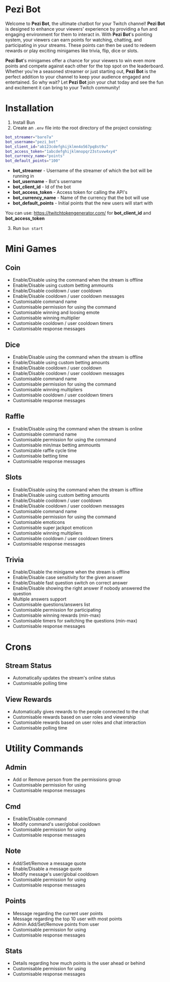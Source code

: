 # Pezi Bot

Welcome to **Pezi Bot**, the ultimate chatbot for your Twitch channel! **Pezi Bot** is designed to enhance your viewers' experience by providing a fun and engaging environment for them to interact in. With **Pezi Bot**'s pointing system, your viewers can earn points for watching, chatting, and participating in your streams. These points can then be used to redeem rewards or play exciting minigames like trivia, flip, dice or slots.

**Pezi Bot**'s minigames offer a chance for your viewers to win even more points and compete against each other for the top spot on the leaderboard. Whether you're a seasoned streamer or just starting out, **Pezi Bot** is the perfect addition to your channel to keep your audience engaged and entertained. So why wait? Let **Pezi Bot** join your chat today and see the fun and excitement it can bring to your Twitch community!

# Installation

1. Install Bun
2. Create an `.env` file into the root directory of the project consisting:

```bash
bot_streamer="bare7a"
bot_username="pezi_bot"
bot_client_id="ab123cdefghijklmn4o567pq8st9u"
bot_access_token="1abcdefghijklmnopqr23stuvw4xy4"
bot_currency_name="points"
bot_default_points="100"
```

- **bot_streamer** - Username of the streamer of which the bot will be running in
- **bot_username** - Bot's username
- **bot_client_id** - Id of the bot
- **bot_access_token** - Access token for calling the API's
- **bot_currency_name** - Name of the currency that the bot will use
- **bot_default_points** - Initial points that the new users will start with

You can use: https://twitchtokengenerator.com/ for **bot_client_id** and **bot_access_token**

3. Run `bun start`

# Mini Games

## Coin

- Enable/Disable using the command when the stream is offline
- Enable/Disable using custom betting ammounts
- Enable/Disable cooldown / user cooldown
- Enable/Disable cooldown / user cooldown messages
- Customisable command name
- Customisable permission for using the command
- Customisable winning and loosing emote
- Customisable winning multiplier
- Customisable cooldown / user cooldown timers
- Customisable response messages

## Dice

- Enable/Disable using the command when the stream is offline
- Enable/Disable using custom betting amounts
- Enable/Disable cooldown / user cooldown
- Enable/Disable cooldown / user cooldown messages
- Customisable command name
- Customisable permission for using the command
- Customisable winning multipliers
- Customisable cooldown / user cooldown timers
- Customisable response messages

## Raffle

- Enable/Disable using the command when the stream is online
- Customisable command name
- Customisable permission for using the command
- Customisable min/max betting ammounts
- Customizable raffle cycle time
- Customisable betting time
- Customisable response messages

## Slots

- Enable/Disable using the command when the stream is offline
- Enable/Disable using custom betting amounts
- Enable/Disable cooldown / user cooldown
- Enable/Disable cooldown / user cooldown messages
- Customisable command name
- Customisable permission for using the command
- Customisable emoticons
- Customisable super jackpot emoticon
- Customisable winning multipliers
- Customisable cooldown / user cooldown timers
- Customisable response messages

## Trivia

- Enable/Disable the minigame when the stream is offline
- Enable/Disable case sensitivity for the given answer
- Enable/Disable fast question switch on correct answer
- Enable/Disable showing the right answer if nobody answered the question
- Multiple answers support
- Customisable questions/answers list
- Customisable permission for participating
- Customisable winning rewards (min-max)
- Customisable timers for switching the questions (min-max)
- Customisable response messages

# Crons

## Stream Status

- Automatically updates the stream's online status
- Customisable polling time

## View Rewards

- Automatically gives rewards to the people connected to the chat
- Customisable rewards based on user roles and viewership
- Customisable rewards based on user roles and chat interaction
- Customisable polling time

# Utility Commands

## Admin

- Add or Remove person from the permissions group
- Customisable permission for using
- Customisable response messages

## Cmd

- Enable/Disable command
- Modify command's user/global cooldown
- Customisable permission for using
- Customisable response messages

## Note

- Add/Set/Remove a message quote
- Enable/Disable a message quote
- Modify message's user/global cooldown
- Customisable permission for using
- Customisable response messages

## Points

- Message regarding the current user points
- Message regarding the top 10 user with most points
- Admin Add/Set/Remove points from user
- Customisable permission for using
- Customisable response messages

## Stats

- Details regarding how much points is the user ahead or behind
- Customisable permission for using
- Customisable response messages
